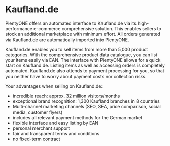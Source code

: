 # Kaufland.de

<div class="container-toc"></div>

PlentyONE offers an automated interface to Kaufland.de via its high-performance e-commerce comprehensive solution. This enables sellers to stock an additional marketplace with minimum effort. All orders generated via Kaufland.de are automatically imported into PlentyONE.

Kaufland.de enables you to sell items from more than 5,000 product categories. With the comprehensive product data catalogue, you can list your items easily via EAN. The interface with PlentyONE allows for a quick start on Kaufland.de. Listing items as well as accessing orders is completely automated. Kaufland.de also attends to payment processing for you, so that you neither have to worry about payment costs nor collection risks.

Your advantages when selling on Kaufland.de:

* incredible reach: approx. 32 million visitors/months
* exceptional brand recognition: 1,300 Kaufland branches in 8 countries
* Multi-channel marketing channels (SEO, SEA, price comparison, social media, customer flyers)
* includes all relevant payment methods for the German market
* flexible interface and easy listing by EAN
* personal merchant support
* fair and transparent terms and conditions
* no fixed-term contract

